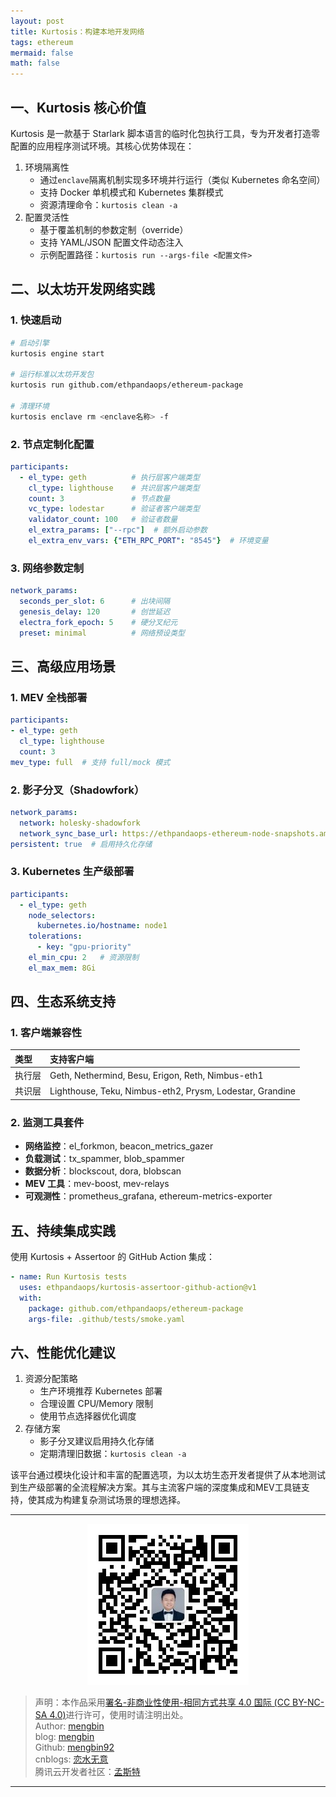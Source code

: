 ```yaml
---
layout: post
title: Kurtosis：构建本地开发网络
tags: ethereum
mermaid: false
math: false
---  
```


## 一、Kurtosis 核心价值

Kurtosis 是一款基于 Starlark 脚本语言的临时化包执行工具，专为开发者打造零配置的应用程序测试环境。其核心优势体现在：

1. 环境隔离性
   - 通过`enclave`隔离机制实现多环境并行运行（类似 Kubernetes 命名空间）
   - 支持 Docker 单机模式和 Kubernetes 集群模式
   - 资源清理命令：`kurtosis clean -a`
2. 配置灵活性
   - 基于覆盖机制的参数定制（override）
   - 支持 YAML/JSON 配置文件动态注入
   - 示例配置路径：`kurtosis run --args-file <配置文件>`

## 二、以太坊开发网络实践

### 1. 快速启动

```bash
# 启动引擎
kurtosis engine start

# 运行标准以太坊开发包
kurtosis run github.com/ethpandaops/ethereum-package

# 清理环境
kurtosis enclave rm <enclave名称> -f
```

### 2. 节点定制化配置

```yaml
participants:
  - el_type: geth          # 执行层客户端类型
    cl_type: lighthouse    # 共识层客户端类型
    count: 3               # 节点数量
    vc_type: lodestar      # 验证者客户端类型
    validator_count: 100   # 验证者数量
    el_extra_params: ["--rpc"]  # 额外启动参数
    el_extra_env_vars: {"ETH_RPC_PORT": "8545"}  # 环境变量
```

### 3. 网络参数定制

```yaml
network_params:
  seconds_per_slot: 6      # 出块间隔
  genesis_delay: 120       # 创世延迟
  electra_fork_epoch: 5    # 硬分叉纪元
  preset: minimal          # 网络预设类型
```

## 三、高级应用场景

### 1. MEV 全栈部署

```yaml
participants:
- el_type: geth
  cl_type: lighthouse
  count: 3
mev_type: full  # 支持 full/mock 模式
```

### 2. 影子分叉（Shadowfork）

```yaml
network_params:
  network: holesky-shadowfork
  network_sync_base_url: https://ethpandaops-ethereum-node-snapshots.ams3.digitaloceanspaces.com/
persistent: true  # 启用持久化存储
```

### 3. Kubernetes 生产级部署

```yaml
participants:
  - el_type: geth
    node_selectors:
      kubernetes.io/hostname: node1
    tolerations: 
      - key: "gpu-priority"
    el_min_cpu: 2   # 资源限制
    el_max_mem: 8Gi
```

## 四、生态系统支持

### 1. 客户端兼容性

| 类型             | 支持客户端                                                                 |
|:------------------|:--------------------------------------------------------------------------|
| 执行层           | Geth, Nethermind, Besu, Erigon, Reth, Nimbus-eth1                       |
| 共识层           | Lighthouse, Teku, Nimbus-eth2, Prysm, Lodestar, Grandine                |

### 2. 监测工具套件

- **网络监控**：el_forkmon, beacon_metrics_gazer
- **负载测试**：tx_spammer, blob_spammer
- **数据分析**：blockscout, dora, blobscan
- **MEV 工具**：mev-boost, mev-relays
- **可观测性**：prometheus_grafana, ethereum-metrics-exporter

## 五、持续集成实践

使用 Kurtosis + Assertoor 的 GitHub Action 集成：

```yaml
- name: Run Kurtosis tests
  uses: ethpandaops/kurtosis-assertoor-github-action@v1
  with:
    package: github.com/ethpandaops/ethereum-package
    args-file: .github/tests/smoke.yaml
```

## 六、性能优化建议

1. 资源分配策略
   - 生产环境推荐 Kubernetes 部署
   - 合理设置 CPU/Memory 限制
   - 使用节点选择器优化调度
2. 存储方案
   - 影子分叉建议启用持久化存储
   - 定期清理旧数据：`kurtosis clean -a`

该平台通过模块化设计和丰富的配置选项，为以太坊生态开发者提供了从本地测试到生产级部署的全流程解决方案。其与主流客户端的深度集成和MEV工具链支持，使其成为构建复杂测试场景的理想选择。  

---

<div align="center">
  <img src="../img/qrcode_wechat.jpg" alt="孟斯特">
</div>

> 声明：本作品采用[署名-非商业性使用-相同方式共享 4.0 国际 (CC BY-NC-SA 4.0)](https://creativecommons.org/licenses/by-nc-sa/4.0/deed.zh)进行许可，使用时请注明出处。  
> Author: [mengbin](mengbin1992@outlook.com)  
> blog: [mengbin](https://mengbin.top)  
> Github: [mengbin92](https://mengbin92.github.io/)  
> cnblogs: [恋水无意](https://www.cnblogs.com/lianshuiwuyi/)  
> 腾讯云开发者社区：[孟斯特](https://cloud.tencent.com/developer/user/6649301)  
---